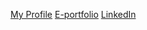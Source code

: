 [My Profile](https://github.com/IrfanAzahan)
[E-portfolio](https://github.com/IrfanAzahan/IrfanAzahan.github.io/tree/main/html5up-stellar)
[LinkedIn](https://www.linkedin.com/in/irfan-azahan-b265a7330?utm_source=share&utm_campaign=share_via&utm_content=profile&utm_medium=ios_app)
